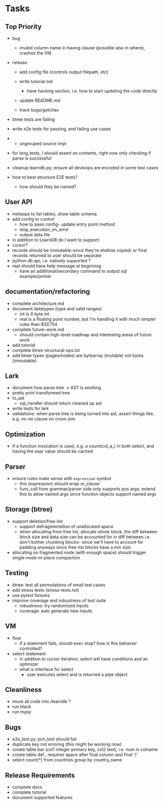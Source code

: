 # Tasks

## Top Priority

- bug
  - invalid column name in having clause (possible also in where), crashes the VM

- release 
    - add config file (controls output filepath, etc)

    - write tutorial.md
        - have hacking section, i.e. how to start updating the code directly
    - update README.md
    - track bugs/gotchas
- btree tests are failing
- write e2e tests for passing, and failing use cases
- - ungrouped source impl
- for lang_tests, I should assert on contents, right now only checking if parse is successful
- cleanup learndb.py; ensure all devloops are encoded in some test cases
- how to best structure E2E tests? 
  - how should they be named?


## User API
 - metaops to list tables, show table schema
 - add config to control
    - how to pass config- update entry point method
    - stop_execution_on_error
    - output data file
 - in addition to LearnDB do I want to support:
 - cursor?
 - records should be immutable-since they're shallow copied; or final records returned to user should be separate
 - python db api, i.e. natively supported ?
 - repl should have help message at beginning
   - have an additional/secondary command to output sql example/primer


## documentation/refactoring
- complete architecture.md
- document datatypes (type and valid ranges)
  - int is 4 byte int
  - real is a floating point number, but I'm handling it with much simpler rules than IEEE754
- complete future-work.md  
    - should contain high-level roadmap and interesting areas of future work
- add tutorial
- complete btree-structural-ops.txt
- add btree types (pages/nodes) are bytearray (mutable) not bytes (immutable)


## Lark
  - document how parse tree -> AST is working
  - pretty print transformed tree
  - to_ast 
      - sql_handler should return cleaned up ast
  - write tests for lark
  - validations: when parse tree is being turned into ast, assert things like, e.g. no-on clause on cross-join


## Optimization
- If a function invocation is used, e.g. a count(col_a_) in both select, and having the expr value should be cached 


## Parser
- ensure rules make sense with `expression` symbol
  - this (expression) should wrap or_clause
  - func_call from grammar/parser side only supports pos args; extend this to allow named args since function objects support named args


## Storage (btree)
- support deletion/free-list  
  - support defragmentation of unallocated space
  - when allocating from free list, allocate whole block, 
    the diff between block size and data size can be accounted for in diff between
    i.e. don't bother chunking blocks- since we'll have to account for padding anyways since free-list blocks have a min size
- allocating on fragmented node (with enough space) should trigger 
  single-node-in-place compaction


## Testing
- btree: test all permutations of small test cases
- add stress tests (stress-tests.txt)
- use pytest fixtures
- improve coverage and robustness of test suite
  - robustness: try randomized inputs
  - coverage: auto generate new inputs


## VM
- flow
  - if a statement fails, should exec stop? how is this behavior controlled?
- select statement
  - in addition to cursor iteration; select will have conditions
    and an optimizer
  - what is interface for select
    - user executes select and is returned a pipe object



## Cleanliness
- move all code into /learndb ?
- run black
- run mypy

## Bugs
  - e2e_test.py::join_test should fail
  - duplicate key not erroring (this might be working now)
  - create table bar (col1 integer primary key, col2 text), i.e. num in colname
  - create table def , requires space after final column and final ')'
  - select count(*) from countries group by country_name

## Release Requirements 
  - complete docs
  - complete tutorial
  - document supported features
  
